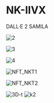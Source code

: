 # NK-IIVX
DALL·E 2
SAMILA

![2](https://github.com/LucasMateus500/NK-IIVX/assets/126467107/909edf4f-eef6-4762-a6ea-ce2ada9dae68)

![3](https://github.com/LucasMateus500/NK-IIVX/assets/126467107/56adf2c2-4c55-4a24-b8df-9b7d5309ea6b)

![4](https://github.com/LucasMateus500/NK-IIVX/assets/126467107/c9c8dce3-e242-4f71-a487-76f214d46a2c)



![NFT_NKT1 ](https://github.com/LucasMateus500/NK-IIVX/assets/126467107/8611d1ac-ffb8-48be-bbcc-890818ea84bf)

![NFT_NKT2](https://github.com/LucasMateus500/NK-IIVX/assets/126467107/6e48fc88-0c30-4705-9546-f3351fb21a9c)


![3D-t](https://github.com/LucasMateus500/NK-IIVX/assets/126467107/16bdd630-436b-458e-b5b2-eb17302f7a5b)
![k2](https://github.com/LucasMateus500/NK-IIVX/assets/126467107/f5491d0a-3e56-4362-b175-3c0fd412c381)
